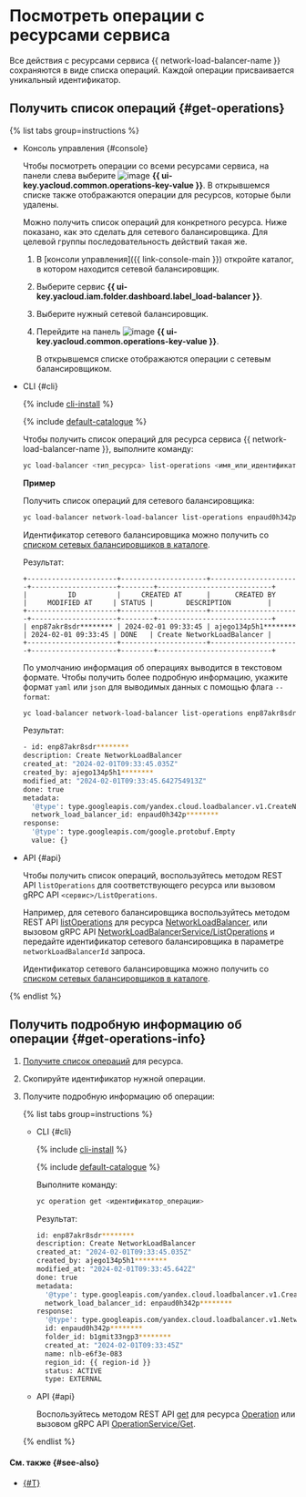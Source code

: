 # Посмотреть операции с ресурсами сервиса

Все действия с ресурсами сервиса {{ network-load-balancer-name }} сохраняются в виде списка операций. Каждой операции присваивается уникальный идентификатор.

## Получить список операций {#get-operations}

{% list tabs group=instructions %}

- Консоль управления {#console}

  Чтобы посмотреть операции со всеми ресурсами сервиса, на панели слева выберите ![image](../../_assets/operations.svg) **{{ ui-key.yacloud.common.operations-key-value }}**. В открывшемся списке также отображаются операции для ресурсов, которые были удалены.
  
  Можно получить список операций для конкретного ресурса. Ниже показано, как это сделать для сетевого балансировщика. Для целевой группы последовательность действий такая же.

  1. В [консоли управления]({{ link-console-main }}) откройте каталог, в котором находится сетевой балансировщик.
  1. Выберите сервис **{{ ui-key.yacloud.iam.folder.dashboard.label_load-balancer }}**.
  1. Выберите нужный сетевой балансировщик.
  1. Перейдите на панель ![image](../../_assets/operations.svg) **{{ ui-key.yacloud.common.operations-key-value }}**.

      В открывшемся списке отображаются операции с сетевым балансировщиком.

- CLI {#cli}

  {% include [cli-install](../../_includes/cli-install.md) %}

  {% include [default-catalogue](../../_includes/default-catalogue.md) %}

  Чтобы получить список операций для ресурса сервиса {{ network-load-balancer-name }}, выполните команду:

  ```bash
  yc load-balancer <тип_ресурса> list-operations <имя_или_идентификатор_ресурса>
  ```

  **Пример**

  Получить список операций для сетевого балансировщика:

  ```bash
  yc load-balancer network-load-balancer list-operations enpaud0h342p********
  ```

  Идентификатор сетевого балансировщика можно получить со [списком сетевых балансировщиков в каталоге](load-balancer-list.md#list).

  Результат:

  ```text
  +----------------------+---------------------+----------------------+---------------------+--------+----------------------------+
  |          ID          |     CREATED AT      |      CREATED BY      |     MODIFIED AT     | STATUS |        DESCRIPTION         |
  +----------------------+---------------------+----------------------+---------------------+--------+----------------------------+
  | enp87akr8sdr******** | 2024-02-01 09:33:45 | ajego134p5h1******** | 2024-02-01 09:33:45 | DONE   | Create NetworkLoadBalancer |
  +----------------------+---------------------+----------------------+---------------------+--------+----------------------------+
  ```

  По умолчанию информация об операциях выводится в текстовом формате. Чтобы получить более подробную информацию, укажите формат `yaml` или `json` для выводимых данных с помощью флага `--format`:

  ```bash
  yc load-balancer network-load-balancer list-operations enp87akr8sdr******** --format yaml
  ```

  Результат:

  ```bash
  - id: enp87akr8sdr********
  description: Create NetworkLoadBalancer
  created_at: "2024-02-01T09:33:45.035Z"
  created_by: ajego134p5h1********
  modified_at: "2024-02-01T09:33:45.642754913Z"
  done: true
  metadata:
    '@type': type.googleapis.com/yandex.cloud.loadbalancer.v1.CreateNetworkLoadBalancerMetadata
    network_load_balancer_id: enpaud0h342p********
  response:
    '@type': type.googleapis.com/google.protobuf.Empty
    value: {}
  ```

- API {#api}

  Чтобы получить список операций, воспользуйтесь методом REST API `listOperations` для соответствующего ресурса или вызовом gRPC API `<сервис>/ListOperations`.

  Например, для сетевого балансировщика воспользуйтесь методом REST API [listOperations](../api-ref/NetworkLoadBalancer/listOperations.md) для ресурса [NetworkLoadBalancer](../api-ref/NetworkLoadBalancer/index.md), или вызовом gRPC API [NetworkLoadBalancerService/ListOperations](../api-ref/grpc/network_load_balancer_service.md#ListOperations) и передайте идентификатор сетевого балансировщика в параметре `networkLoadBalancerId` запроса.

  Идентификатор сетевого балансировщика можно получить со [списком сетевых балансировщиков в каталоге](load-balancer-list.md#list).

{% endlist %}

## Получить подробную информацию об операции {#get-operations-info}

1. [Получите список операций](#get-operations) для ресурса.
1. Скопируйте идентификатор нужной операции.
1. Получите подробную информацию об операции:

    {% list tabs group=instructions %}

    - CLI {#cli}

      {% include [cli-install](../../_includes/cli-install.md) %}

      {% include [default-catalogue](../../_includes/default-catalogue.md) %}

      Выполните команду:

      ```bash
      yc operation get <идентификатор_операции>
      ```

      Результат:

      ```bash
      id: enp87akr8sdr********
      description: Create NetworkLoadBalancer
      created_at: "2024-02-01T09:33:45.035Z"
      created_by: ajego134p5h1********
      modified_at: "2024-02-01T09:33:45.642Z"
      done: true
      metadata:
        '@type': type.googleapis.com/yandex.cloud.loadbalancer.v1.CreateNetworkLoadBalancerMetadata
        network_load_balancer_id: enpaud0h342p********
      response:
        '@type': type.googleapis.com/yandex.cloud.loadbalancer.v1.NetworkLoadBalancer
        id: enpaud0h342p********
        folder_id: b1gmit33ngp3********
        created_at: "2024-02-01T09:33:45Z"
        name: nlb-e6f3e-083
        region_id: {{ region-id }}
        status: ACTIVE
        type: EXTERNAL
      ```

    - API {#api}

      Воспользуйтесь методом REST API [get](../api-ref/Operation/get.md) для ресурса [Operation](../api-ref/Operation/index.md) или вызовом gRPC API [OperationService/Get](../api-ref/grpc/operation_service.md#Get).

    {% endlist %}

#### См. также {#see-also}

* [{#T}](../../api-design-guide/concepts/about-async.md)
